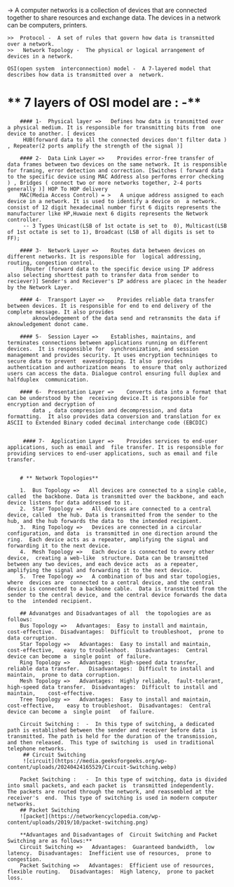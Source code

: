 ->  A computer networks is a collection of devices  that are connected together to share resources and exchange data. 
    The devices in a network can be computers, printers.

    >>  Protocol -  A set of rules that govern how data is transmitted over a network. 
    >>   Network Topology -  The physical or logical arrangement of devices in a network. 

    OSI(open system  interconnection) model -  A 7-layered model that describes how data is transmitted over a  network. 
    
   # ** 7 layers of OSI model are : -**

        #### 1-  Physical layer =>   Defines how data is transmitted over a physical medium. It is responsible for transmitting bits from  one device to another. [ devices
         HUB(forward data to all the connected devices don't filter data ) , Repeater(2 ports amplify the strength of the signal )] 

        #### 2-  Data Link Layer =>    Provides error-free transfer of data frames between two devices on the same network. It is responsible  for framing, error detection and correction. [Switches ( forward data to the specific device using MAC Address also performs error checking ) , Bridges ( connect two or more networks together, 2-4 ports generally )] HOP To HOP delivery
        MAC(Media Access Control) = >   A unique address assigned to each device in a network. It is used to identify a device on  a network. consist of 12 digit hexadecimal number first 6 digits represents the manufacturer like HP,Huwaie next 6 digits represents the Network controller.
         -- 3 Types Unicast(LSB of 1st octate is set to  0), Multicast(LSB of 1st octate is set to 1), Broadcast (LSB of all digits is set to FF);

        #### 3-  Network Layer =>    Routes data between devices on different networks. It is responsible for  logical addressing, routing, congestion control.
         [Router (forward data to the specific device using IP address also selecting shorttest path to transfer data from sender to reciever)] Sender's and Reciever's IP address are placec in the header by the Network Layer.

        #### 4-  Transport Layer =>    Provides reliable data transfer between devices. It is responsible for end to end delivery of the complete message. It also provides
            aknowledegement of the data send and retransmits the data if aknowledgement donot came.

        #### 5-  Session Layer =>    Establishes, maintains, and terminates connections between applications running on different devices.  It is responsible for  synchronization, and session management and provides security. It uses encryption techniniqes to secure data to prevent  eavesdropping. It also  provides authentication and authorization means  to ensure that only authorized users can access the data. Dialogue control ensuring full duplex and halfduplex  communication. 

        #### 6-  Presentation Layer =>    Converts data into a format that can be understood by the  receiving device.It is responsible for encryption and decryption of
            data , data compression and decompression, and data formatting.  It also provides data conversion and translation for ex ASCII to Extended Binary coded decimal interchange code (EBCDIC)


         #### 7-  Application Layer =>    Provides services to end-user applications, such as email and  file transfer. It is responsible for   providing services to end-user applications, such as email and file transfer.


        # ** Network Topologies**

        1.  Bus Topology =>   All devices are connected to a single cable, called  the backbone. Data is transmitted over the backbone, and each device listens for data addressed to it.
        2.  Star Topology =>   All devices are connected to a central device, called  the hub. Data is transmitted from the sender to the hub, and the hub forwards the data to  the intended recipient.
        3.  Ring Topology =>   Devices are connected in a circular configuration, and data  is transmitted in one direction around the ring.  Each device acts as a repeater, amplifying the signal and forwarding it to the next device.
        4.  Mesh Topology =>   Each device is connected to every other device,  creating a web-like  structure. Data can be transmitted between any two devices, and each device acts  as a repeater, amplifying the signal and forwarding it to the next device.
        5.  Tree Topology =>   A combination of bus and star topologies, where  devices are  connected to a central device, and the central device is connected to a backbone cable.  Data is transmitted from the sender to the central device, and the central device forwards the data to the  intended recipient.

        ## Advanatges and Disadvantages of all  the topologies are as follows:
        Bus Topology =>   Advantages:  Easy to install and maintain,  cost-effective.  Disadvantages:  Difficult to troubleshoot,  prone to data corruption.
        Star Topology =>   Advantages:  Easy to install and maintain,  cost-effective,   easy to troubleshoot.  Disadvantages:  Central device can become a  single point  of failure.
        Ring Topology =>   Advantages:  High-speed data transfer,  reliable data transfer.   Disadvantages:  Difficult to install and maintain,  prone to data corruption.
        Mesh Topology =>   Advantages:  Highly reliable,  fault-tolerant,   high-speed data transfer.  Disadvantages:  Difficult to install and maintain,    cost-effective.
        Tree Topology =>   Advantages:  Easy to install and maintain,  cost-effective,    easy to troubleshoot.  Disadvantages:  Central device can become a  single point   of failure.

        Circuit Switching :  -  In this type of switching, a dedicated path is established between the sender and receiver before data  is transmitted. The path is held for the duration of the transmission, and then released.  This type of switching is  used in traditional telephone networks.
         ## Circuit Switching
         ![circuit](https://media.geeksforgeeks.org/wp-content/uploads/20240424165529/Circuit-Switching.webp)

        Packet Switching :   -  In this type of switching, data is divided into small packets, and each packet is  transmitted independently.  The packets are routed through the network, and reassembled at the receiver's  end.  This type of switching is used in modern computer networks. 
        ## Packet Switching
        ![packet](https://networkencyclopedia.com/wp-content/uploads/2019/10/packet-switching.png)

        **Advantages and Disadvantages of  Circuit Switching and Packet Switching are as follows:**
        Circuit Switching =>   Advantages:  Guaranteed bandwidth,  low latency.  Disadvantages:  Inefficient use of resources,  prone to congestion. 
        Packet Switching =>   Advantages:  Efficient use of resources,  flexible routing.   Disadvantages:  High latency,  prone to packet loss.
























